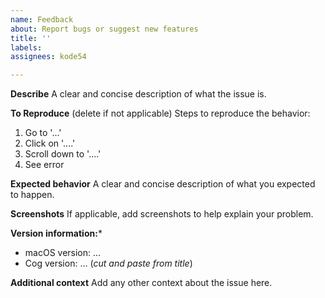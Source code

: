 ```yaml
---
name: Feedback
about: Report bugs or suggest new features
title: ''
labels: 
assignees: kode54

---
```


**Describe**
A clear and concise description of what the issue is.

**To Reproduce** (delete if not applicable)
Steps to reproduce the behavior:
1. Go to '...'
2. Click on '....'
3. Scroll down to '....'
4. See error

**Expected behavior**
A clear and concise description of what you expected to happen.

**Screenshots**
If applicable, add screenshots to help explain your problem.

**Version information:***
 - macOS version: ...
 - Cog version: ... (_cut and paste from title_)

**Additional context**
Add any other context about the issue here.
